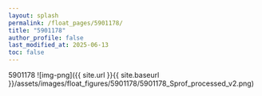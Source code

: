 ```yaml
---
layout: splash
permalink: /float_pages/5901178/
title: "5901178"
author_profile: false
last_modified_at: 2025-06-13
toc: false
---
```

 
5901178
![img-png]({{ site.url }}{{ site.baseurl }}/assets/images/float_figures/5901178/5901178_Sprof_processed_v2.png)